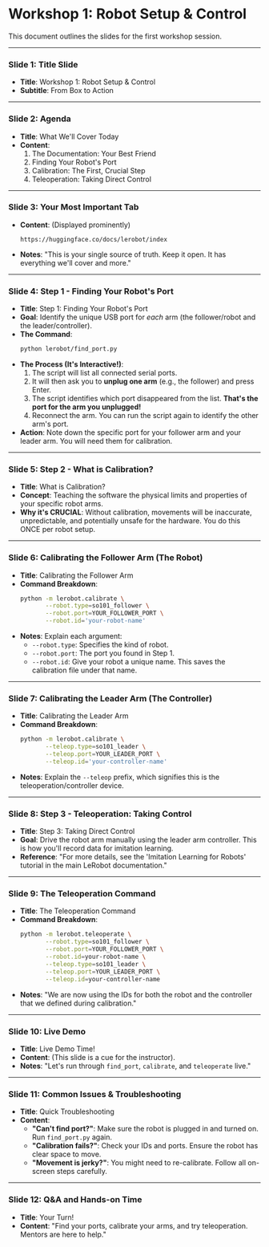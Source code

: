 # Workshop 1: Robot Setup & Control

This document outlines the slides for the first workshop session.

---

### **Slide 1: Title Slide**

*   **Title**: Workshop 1: Robot Setup & Control
*   **Subtitle**: From Box to Action

---

### **Slide 2: Agenda**

*   **Title**: What We'll Cover Today
*   **Content**:
    1.  The Documentation: Your Best Friend
    2.  Finding Your Robot's Port
    3.  Calibration: The First, Crucial Step
    4.  Teleoperation: Taking Direct Control

---

### **Slide 3: Your Most Important Tab**

*   **Content**: (Displayed prominently)
    ```
    https://huggingface.co/docs/lerobot/index
    ```
*   **Notes**: "This is your single source of truth. Keep it open. It has everything we'll cover and more."

---

### **Slide 4: Step 1 - Finding Your Robot's Port**

*   **Title**: Step 1: Finding Your Robot's Port
*   **Goal**: Identify the unique USB port for *each* arm (the follower/robot and the leader/controller).
*   **The Command**:
    ```bash
    python lerobot/find_port.py
    ```
*   **The Process (It's Interactive!)**:
    1.  The script will list all connected serial ports.
    2.  It will then ask you to **unplug one arm** (e.g., the follower) and press Enter.
    3.  The script identifies which port disappeared from the list. **That's the port for the arm you unplugged!**
    4.  Reconnect the arm. You can run the script again to identify the other arm's port.
*   **Action**: Note down the specific port for your follower arm and your leader arm. You will need them for calibration.

---

### **Slide 5: Step 2 - What is Calibration?**

*   **Title**: What is Calibration?
*   **Concept**: Teaching the software the physical limits and properties of your specific robot arms.
*   **Why it's CRUCIAL**: Without calibration, movements will be inaccurate, unpredictable, and potentially unsafe for the hardware. You do this ONCE per robot setup.

---

### **Slide 6: Calibrating the Follower Arm (The Robot)**

*   **Title**: Calibrating the Follower Arm
*   **Command Breakdown**:
    ```bash
    python -m lerobot.calibrate \
           --robot.type=so101_follower \
           --robot.port=YOUR_FOLLOWER_PORT \
           --robot.id='your-robot-name'
    ```
*   **Notes**: Explain each argument:
    *   `--robot.type`: Specifies the kind of robot.
    *   `--robot.port`: The port you found in Step 1.
    *   `--robot.id`: Give your robot a unique name. This saves the calibration file under that name.

---

### **Slide 7: Calibrating the Leader Arm (The Controller)**

*   **Title**: Calibrating the Leader Arm
*   **Command Breakdown**:
    ```bash
    python -m lerobot.calibrate \
           --teleop.type=so101_leader \
           --teleop.port=YOUR_LEADER_PORT \
           --teleop.id='your-controller-name'
    ```
*   **Notes**: Explain the `--teleop` prefix, which signifies this is the teleoperation/controller device.

---

### **Slide 8: Step 3 - Teleoperation: Taking Control**

*   **Title**: Step 3: Taking Direct Control
*   **Goal**: Drive the robot arm manually using the leader arm controller. This is how you'll record data for imitation learning.
*   **Reference**: "For more details, see the 'Imitation Learning for Robots' tutorial in the main LeRobot documentation."

---

### **Slide 9: The Teleoperation Command**

*   **Title**: The Teleoperation Command
*   **Command Breakdown**:
    ```bash
    python -m lerobot.teleoperate \
           --robot.type=so101_follower \
           --robot.port=YOUR_FOLLOWER_PORT \
           --robot.id=your-robot-name \
           --teleop.type=so101_leader \
           --teleop.port=YOUR_LEADER_PORT \
           --teleop.id=your-controller-name
    ```
*   **Notes**: "We are now using the IDs for both the robot and the controller that we defined during calibration."

---

### **Slide 10: Live Demo**

*   **Title**: Live Demo Time!
*   **Content**: (This slide is a cue for the instructor).
*   **Notes**: "Let's run through `find_port`, `calibrate`, and `teleoperate` live."

---

### **Slide 11: Common Issues & Troubleshooting**

*   **Title**: Quick Troubleshooting
*   **Content**:
    *   **"Can't find port?"**: Make sure the robot is plugged in and turned on. Run `find_port.py` again.
    *   **"Calibration fails?"**: Check your IDs and ports. Ensure the robot has clear space to move.
    *   **"Movement is jerky?"**: You might need to re-calibrate. Follow all on-screen steps carefully.

---

### **Slide 12: Q&A and Hands-on Time**

*   **Title**: Your Turn!
*   **Content**: "Find your ports, calibrate your arms, and try teleoperation. Mentors are here to help." 
